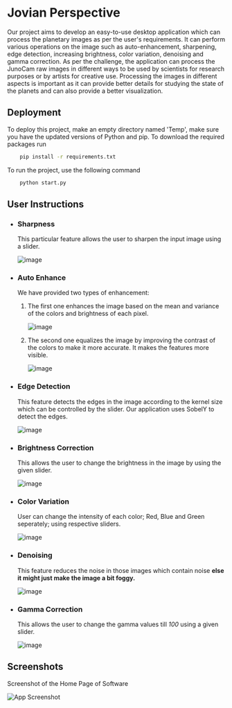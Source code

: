 
# Jovian Perspective

Our project aims to develop an easy-to-use desktop application which can process the planetary images as per the user's requirements. It can perform various operations on the image such as auto-enhancement, sharpening, edge detection, increasing brightness, color variation, denoising and gamma correction. As per the challenge, the application can process the JunoCam raw images in different ways to be used by scientists for research purposes or by artists for creative use. 
Processing the images in different aspects is important as it can provide better details for studying the state of the planets and can also provide a better visualization.

## Deployment

To deploy this project, make an empty directory named 'Temp', make sure you have the updated versions of Python and pip. To download the required packages run

```bash
    pip install -r requirements.txt
```
To run the project, use the following command 

```bash
    python start.py
```

## User Instructions

- ### Sharpness

    This particular feature allows the user to sharpen the input image using a slider.
    
    ![image](https://user-images.githubusercontent.com/91690484/193458062-a8f9295e-ba90-4ce2-9c61-ead0904b8d9e.png)

- ### Auto Enhance
    We have provided two types of enhancement: 
    
    1) The first one enhances the image based on the mean and variance of the colors and brightness of each pixel.
    
        ![image](https://user-images.githubusercontent.com/91690484/193459988-6ac51381-6fd3-40af-90cd-a9036f415ce8.png)

    2) The second one equalizes the image by improving the contrast of the colors to make it more accurate. It makes the features more visible.
    
        ![image](https://user-images.githubusercontent.com/91690484/193460676-abbb6d19-a3b1-4725-bf97-ad4703e752eb.png)

- ### Edge Detection
    
    This feature detects the edges in the image according to the kernel size which can be controlled by the slider. Our application uses SobelY to detect the edges.
    
    ![image](https://user-images.githubusercontent.com/91690484/193458715-9a26ae6d-6d8a-4d84-bfb2-b88e6735e9ba.png)

- ### Brightness Correction
    
    This allows the user to change the brightness in the image by using the given slider.
    
    ![image](https://user-images.githubusercontent.com/91690484/193458763-3e48b8e7-bd48-419f-b686-e5325f0c6593.png)

- ### Color Variation

    User can change the intensity of each color; Red, Blue and Green seperately; using respective sliders.
    
    ![image](https://user-images.githubusercontent.com/91690484/193458825-52fca65f-592a-469d-92f2-edb299ad5271.png)

- ### Denoising

    This feature reduces the noise in those images which contain noise **else it might just make the image a bit foggy.**
    
    ![image](https://user-images.githubusercontent.com/91690484/193458873-48437c8d-2f41-4681-bb4e-76c8d8513398.png)

- ### Gamma Correction

    This allows the user to change the gamma values till *100* using a given slider.
    
    ![image](https://user-images.githubusercontent.com/91690484/193458962-31031598-333f-46b3-827b-030434555320.png)



## Screenshots
Screenshot of the Home Page of Software

![App Screenshot](https://github.com/rishuriya/nasa-spaceapp/blob/master/Resource/Screenshot%20from%202022-09-30%2019-32-49.png)

